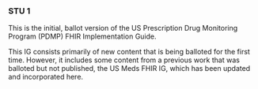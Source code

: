### STU 1

This is the initial, ballot version of the US Prescription Drug Monitoring Program (PDMP) FHIR Implementation Guide.

This IG consists primarily of new content that is being balloted for the first time. However, it includes some content from a previous work that was balloted but not published, the US Meds FHIR IG, which has been updated and incorporated here.

